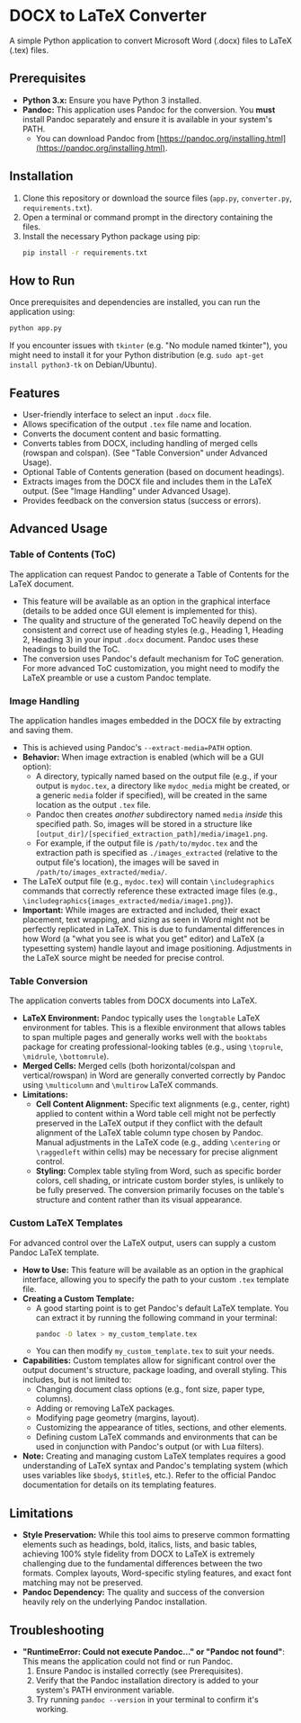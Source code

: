 # DOCX to LaTeX Converter

A simple Python application to convert Microsoft Word (.docx) files to LaTeX (.tex) files.

## Prerequisites

*   **Python 3.x:** Ensure you have Python 3 installed.
*   **Pandoc:** This application uses Pandoc for the conversion. You **must** install Pandoc separately and ensure it is available in your system's PATH.
    *   You can download Pandoc from [https://pandoc.org/installing.html](https://pandoc.org/installing.html).

## Installation

1.  Clone this repository or download the source files (`app.py`, `converter.py`, `requirements.txt`).
2.  Open a terminal or command prompt in the directory containing the files.
3.  Install the necessary Python package using pip:
    ```bash
    pip install -r requirements.txt
    ```

## How to Run

Once prerequisites and dependencies are installed, you can run the application using:

```bash
python app.py
```
If you encounter issues with `tkinter` (e.g. "No module named tkinter"), you might need to install it for your Python distribution (e.g. `sudo apt-get install python3-tk` on Debian/Ubuntu).

## Features

*   User-friendly interface to select an input `.docx` file.
*   Allows specification of the output `.tex` file name and location.
*   Converts the document content and basic formatting.
*   Converts tables from DOCX, including handling of merged cells (rowspan and colspan). (See "Table Conversion" under Advanced Usage).
*   Optional Table of Contents generation (based on document headings).
*   Extracts images from the DOCX file and includes them in the LaTeX output. (See "Image Handling" under Advanced Usage).
*   Provides feedback on the conversion status (success or errors).

## Advanced Usage

### Table of Contents (ToC)

The application can request Pandoc to generate a Table of Contents for the LaTeX document.
- This feature will be available as an option in the graphical interface (details to be added once GUI element is implemented for this).
- The quality and structure of the generated ToC heavily depend on the consistent and correct use of heading styles (e.g., Heading 1, Heading 2, Heading 3) in your input `.docx` document. Pandoc uses these headings to build the ToC.
- The conversion uses Pandoc's default mechanism for ToC generation. For more advanced ToC customization, you might need to modify the LaTeX preamble or use a custom Pandoc template.

### Image Handling

The application handles images embedded in the DOCX file by extracting and saving them.
- This is achieved using Pandoc's `--extract-media=PATH` option.
- **Behavior:** When image extraction is enabled (which will be a GUI option):
    - A directory, typically named based on the output file (e.g., if your output is `mydoc.tex`, a directory like `mydoc_media` might be created, or a generic `media` folder if specified), will be created in the same location as the output `.tex` file.
    - Pandoc then creates *another* subdirectory named `media` *inside* this specified path. So, images will be stored in a structure like `[output_dir]/[specified_extraction_path]/media/image1.png`.
    - For example, if the output file is `/path/to/mydoc.tex` and the extraction path is specified as `./images_extracted` (relative to the output file's location), the images will be saved in `/path/to/images_extracted/media/`.
- The LaTeX output file (e.g., `mydoc.tex`) will contain `\includegraphics` commands that correctly reference these extracted image files (e.g., `\includegraphics{images_extracted/media/image1.png}`).
- **Important:** While images are extracted and included, their exact placement, text wrapping, and sizing as seen in Word might not be perfectly replicated in LaTeX. This is due to fundamental differences in how Word (a "what you see is what you get" editor) and LaTeX (a typesetting system) handle layout and image positioning. Adjustments in the LaTeX source might be needed for precise control.

### Table Conversion

The application converts tables from DOCX documents into LaTeX.
- **LaTeX Environment:** Pandoc typically uses the `longtable` LaTeX environment for tables. This is a flexible environment that allows tables to span multiple pages and generally works well with the `booktabs` package for creating professional-looking tables (e.g., using `\toprule`, `\midrule`, `\bottomrule`).
- **Merged Cells:** Merged cells (both horizontal/colspan and vertical/rowspan) in Word are generally converted correctly by Pandoc using `\multicolumn` and `\multirow` LaTeX commands.
- **Limitations:**
    - **Cell Content Alignment:** Specific text alignments (e.g., center, right) applied to content within a Word table cell might not be perfectly preserved in the LaTeX output if they conflict with the default alignment of the LaTeX table column type chosen by Pandoc. Manual adjustments in the LaTeX code (e.g., adding `\centering` or `\raggedleft` within cells) may be necessary for precise alignment control.
    - **Styling:** Complex table styling from Word, such as specific border colors, cell shading, or intricate custom border styles, is unlikely to be fully preserved. The conversion primarily focuses on the table's structure and content rather than its visual appearance.

### Custom LaTeX Templates

For advanced control over the LaTeX output, users can supply a custom Pandoc LaTeX template.
- **How to Use:** This feature will be available as an option in the graphical interface, allowing you to specify the path to your custom `.tex` template file.
- **Creating a Custom Template:**
    - A good starting point is to get Pandoc's default LaTeX template. You can extract it by running the following command in your terminal:
      ```bash
      pandoc -D latex > my_custom_template.tex
      ```
    - You can then modify `my_custom_template.tex` to suit your needs.
- **Capabilities:** Custom templates allow for significant control over the output document's structure, package loading, and overall styling. This includes, but is not limited to:
    - Changing document class options (e.g., font size, paper type, columns).
    - Adding or removing LaTeX packages.
    - Modifying page geometry (margins, layout).
    - Customizing the appearance of titles, sections, and other elements.
    - Defining custom LaTeX commands and environments that can be used in conjunction with Pandoc's output (or with Lua filters).
- **Note:** Creating and managing custom LaTeX templates requires a good understanding of LaTeX syntax and Pandoc's templating system (which uses variables like `$body$`, `$title$`, etc.). Refer to the official Pandoc documentation for details on its templating features.

## Limitations

*   **Style Preservation:** While this tool aims to preserve common formatting elements such as headings, bold, italics, lists, and basic tables, achieving 100% style fidelity from DOCX to LaTeX is extremely challenging due to the fundamental differences between the two formats. Complex layouts, Word-specific styling features, and exact font matching may not be preserved.
*   **Pandoc Dependency:** The quality and success of the conversion heavily rely on the underlying Pandoc installation.

## Troubleshooting

*   **"RuntimeError: Could not execute Pandoc..." or "Pandoc not found"**: This means the application could not find or run Pandoc.
    1.  Ensure Pandoc is installed correctly (see Prerequisites).
    2.  Verify that the Pandoc installation directory is added to your system's PATH environment variable.
    3.  Try running `pandoc --version` in your terminal to confirm it's working.
